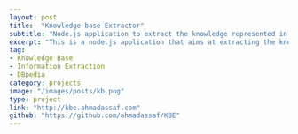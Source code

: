 ```yaml
---
layout: post
title:  "Knowledge-base Extractor"
subtitle: "Node.js application to extract the knowledge represented in Google infoboxes (AKA Google Knowlege Graph Panel)"
excerpt: "This is a node.js application that aims at extracting the knowledge represented in the Google infoboxes (aka Google Knowlege Graph Panel)"
tag:
- Knowledge Base
- Information Extraction
- DBpedia
category: projects
image: "/images/posts/kb.png"
type: project
link: "http://kbe.ahmadassaf.com"
github: "https://github.com/ahmadassaf/KBE"
---
```

